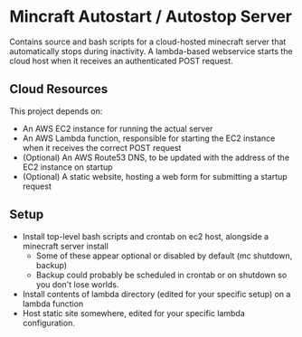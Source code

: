 # Mincraft Autostart / Autostop Server

Contains source and bash scripts for a cloud-hosted minecraft server that automatically stops during inactivity. A lambda-based webservice starts the cloud host when it receives an authenticated POST request.

## Cloud Resources

This project depends on:
- An AWS EC2 instance for running the actual server
- An AWS Lambda function, responsible for starting the EC2 instance when it receives the correct POST request
- (Optional) An AWS Route53 DNS, to be updated with the address of the EC2 instance on startup
- (Optional) A static website, hosting a web form for submitting a startup request

## Setup

- Install top-level bash scripts and crontab on ec2 host, alongside a minecraft server install
    - Some of these appear optional or disabled by default (mc shutdown, backup)
    - Backup could probably be scheduled in crontab or on shutdown so you don't lose worlds.
- Install contents of lambda directory (edited for your specific setup) on a lambda function
- Host static site somewhere, edited for your specific lambda configuration.
